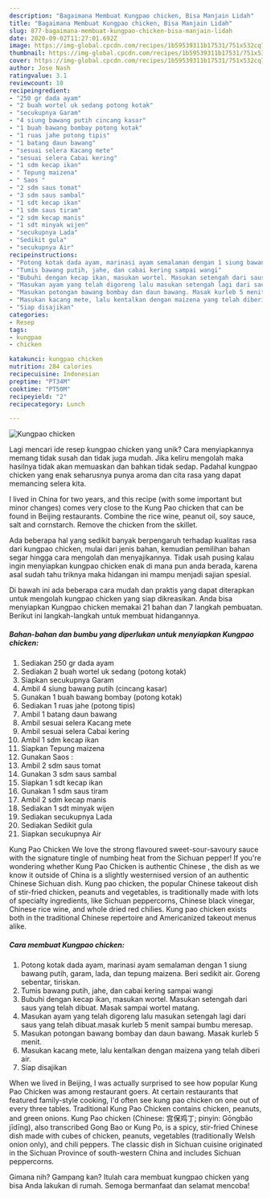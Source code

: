 ```yaml
---
description: "Bagaimana Membuat Kungpao chicken, Bisa Manjain Lidah"
title: "Bagaimana Membuat Kungpao chicken, Bisa Manjain Lidah"
slug: 877-bagaimana-membuat-kungpao-chicken-bisa-manjain-lidah
date: 2020-09-02T11:27:01.692Z
image: https://img-global.cpcdn.com/recipes/1b59539311b17531/751x532cq70/kungpao-chicken-foto-resep-utama.jpg
thumbnail: https://img-global.cpcdn.com/recipes/1b59539311b17531/751x532cq70/kungpao-chicken-foto-resep-utama.jpg
cover: https://img-global.cpcdn.com/recipes/1b59539311b17531/751x532cq70/kungpao-chicken-foto-resep-utama.jpg
author: Jose Nash
ratingvalue: 3.1
reviewcount: 10
recipeingredient:
- "250 gr dada ayam"
- "2 buah wortel uk sedang potong kotak"
- "secukupnya Garam"
- "4 siung bawang putih cincang kasar"
- "1 buah bawang bombay potong kotak"
- "1 ruas jahe potong tipis"
- "1 batang daun bawang"
- "sesuai selera Kacang mete"
- "sesuai selera Cabai kering"
- "1 sdm kecap ikan"
- " Tepung maizena"
- " Saos "
- "2 sdm saus tomat"
- "3 sdm saus sambal"
- "1 sdt kecap ikan"
- "1 sdm saus tiram"
- "2 sdm kecap manis"
- "1 sdt minyak wijen"
- "secukupnya Lada"
- "Sedikit gula"
- "secukupnya Air"
recipeinstructions:
- "Potong kotak dada ayam, marinasi ayam semalaman dengan 1 siung bawang putih, garam, lada, dan tepung maizena. Beri sedikit air. Goreng sebentar, tiriskan."
- "Tumis bawang putih, jahe, dan cabai kering sampai wangi"
- "Bubuhi dengan kecap ikan, masukan wortel. Masukan setengah dari saus yang telah dibuat. Masak sampai wortel matang."
- "Masukan ayam yang telah digoreng lalu masukan setengah lagi dari saus yang telah dibuat.masak kurleb 5 menit sampai bumbu meresap."
- "Masukan potongan bawang bombay dan daun bawang. Masak kurleb 5 menit."
- "Masukan kacang mete, lalu kentalkan dengan maizena yang telah diberi air."
- "Siap disajikan"
categories:
- Resep
tags:
- kungpao
- chicken

katakunci: kungpao chicken 
nutrition: 284 calories
recipecuisine: Indonesian
preptime: "PT34M"
cooktime: "PT50M"
recipeyield: "2"
recipecategory: Lunch

---
```



![Kungpao chicken](https://img-global.cpcdn.com/recipes/1b59539311b17531/751x532cq70/kungpao-chicken-foto-resep-utama.jpg)

Lagi mencari ide resep kungpao chicken yang unik? Cara menyiapkannya memang tidak susah dan tidak juga mudah. Jika keliru mengolah maka hasilnya tidak akan memuaskan dan bahkan tidak sedap. Padahal kungpao chicken yang enak seharusnya punya aroma dan cita rasa yang dapat memancing selera kita.

I lived in China for two years, and this recipe (with some important but minor changes) comes very close to the Kung Pao chicken that can be found in Beijing restaurants. Combine the rice wine, peanut oil, soy sauce, salt and cornstarch. Remove the chicken from the skillet.

Ada beberapa hal yang sedikit banyak berpengaruh terhadap kualitas rasa dari kungpao chicken, mulai dari jenis bahan, kemudian pemilihan bahan segar hingga cara mengolah dan menyajikannya. Tidak usah pusing kalau ingin menyiapkan kungpao chicken enak di mana pun anda berada, karena asal sudah tahu triknya maka hidangan ini mampu menjadi sajian spesial.


Di bawah ini ada beberapa cara mudah dan praktis yang dapat diterapkan untuk mengolah kungpao chicken yang siap dikreasikan. Anda bisa menyiapkan Kungpao chicken memakai 21 bahan dan 7 langkah pembuatan. Berikut ini langkah-langkah untuk membuat hidangannya.

<!--inarticleads1-->

##### Bahan-bahan dan bumbu yang diperlukan untuk menyiapkan Kungpao chicken:

1. Sediakan 250 gr dada ayam
1. Sediakan 2 buah wortel uk sedang (potong kotak)
1. Siapkan secukupnya Garam
1. Ambil 4 siung bawang putih (cincang kasar)
1. Gunakan 1 buah bawang bombay (potong kotak)
1. Sediakan 1 ruas jahe (potong tipis)
1. Ambil 1 batang daun bawang
1. Ambil sesuai selera Kacang mete
1. Ambil sesuai selera Cabai kering
1. Ambil 1 sdm kecap ikan
1. Siapkan  Tepung maizena
1. Gunakan  Saos :
1. Ambil 2 sdm saus tomat
1. Gunakan 3 sdm saus sambal
1. Siapkan 1 sdt kecap ikan
1. Gunakan 1 sdm saus tiram
1. Ambil 2 sdm kecap manis
1. Sediakan 1 sdt minyak wijen
1. Sediakan secukupnya Lada
1. Sediakan Sedikit gula
1. Siapkan secukupnya Air


Kung Pao Chicken We love the strong flavoured sweet-sour-savoury sauce with the signature tingle of numbing heat from the Sichuan pepper! If you&#39;re wondering whether Kung Pao Chicken is authentic Chinese , the dish as we know it outside of China is a slightly westernised version of an authentic Chinese Sichuan dish. Kung pao chicken, the popular Chinese takeout dish of stir-fried chicken, peanuts and vegetables, is traditionally made with lots of specialty ingredients, like Sichuan peppercorns, Chinese black vinegar, Chinese rice wine, and whole dried red chilies. Kung pao chicken exists both in the traditional Chinese repertoire and Americanized takeout menus alike. 

<!--inarticleads2-->

##### Cara membuat Kungpao chicken:

1. Potong kotak dada ayam, marinasi ayam semalaman dengan 1 siung bawang putih, garam, lada, dan tepung maizena. Beri sedikit air. Goreng sebentar, tiriskan.
1. Tumis bawang putih, jahe, dan cabai kering sampai wangi
1. Bubuhi dengan kecap ikan, masukan wortel. Masukan setengah dari saus yang telah dibuat. Masak sampai wortel matang.
1. Masukan ayam yang telah digoreng lalu masukan setengah lagi dari saus yang telah dibuat.masak kurleb 5 menit sampai bumbu meresap.
1. Masukan potongan bawang bombay dan daun bawang. Masak kurleb 5 menit.
1. Masukan kacang mete, lalu kentalkan dengan maizena yang telah diberi air.
1. Siap disajikan


When we lived in Beijing, I was actually surprised to see how popular Kung Pao Chicken was among restaurant goers. At certain restaurants that featured family-style cooking, I&#39;d often see kung pao chicken on one out of every three tables. Traditional Kung Pao Chicken contains chicken, peanuts, and green onions. Kung Pao chicken (Chinese: 宫保鸡丁; pinyin: Gōngbǎo jīdīng), also transcribed Gong Bao or Kung Po, is a spicy, stir-fried Chinese dish made with cubes of chicken, peanuts, vegetables (traditionally Welsh onion only), and chili peppers. The classic dish in Sichuan cuisine originated in the Sichuan Province of south-western China and includes Sichuan peppercorns. 

Gimana nih? Gampang kan? Itulah cara membuat kungpao chicken yang bisa Anda lakukan di rumah. Semoga bermanfaat dan selamat mencoba!
